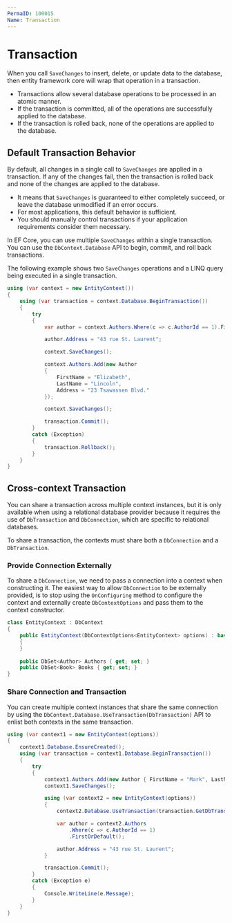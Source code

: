 ```yaml
---
PermaID: 100015
Name: Transaction
---
```


# Transaction

When you call `SaveChanges` to insert, delete, or update data to the database, then entity framework core will wrap that operation in a transaction.

 - Transactions allow several database operations to be processed in an atomic manner. 
 - If the transaction is committed, all of the operations are successfully applied to the database. 
 - If the transaction is rolled back, none of the operations are applied to the database.

## Default Transaction Behavior

By default, all changes in a single call to `SaveChanges` are applied in a transaction. If any of the changes fail, then the transaction is rolled back and none of the changes are applied to the database. 

 - It means that `SaveChanges` is guaranteed to either completely succeed, or leave the database unmodified if an error occurs.
 - For most applications, this default behavior is sufficient. 
 - You should manually control transactions if your application requirements consider them necessary.

In EF Core, you can use multiple `SaveChanges` within a single transaction. You can use the `DbContext.Database` API to begin, commit, and roll back transactions. 

The following example shows two `SaveChanges` operations and a LINQ query being executed in a single transaction.

```csharp
using (var context = new EntityContext())
{
    using (var transaction = context.Database.BeginTransaction())
    {
        try
        {
            var author = context.Authors.Where(c => c.AuthorId == 1).FirstOrDefault();

            author.Address = "43 rue St. Laurent";

            context.SaveChanges();

            context.Authors.Add(new Author
            {
                FirstName = "Elizabeth",
                LastName = "Lincoln",
                Address = "23 Tsawassen Blvd."
            });

            context.SaveChanges();

            transaction.Commit();
        }
        catch (Exception)
        {
            transaction.Rollback();
        }
    }
}
```

## Cross-context Transaction

You can share a transaction across multiple context instances, but it is only available when using a relational database provider because it requires the use of `DbTransaction` and `DbConnection`, which are specific to relational databases.

To share a transaction, the contexts must share both a `DbConnection` and a `DbTransaction`.

### Provide Connection Externally

To share a `DbConnection`, we need to pass a connection into a context when constructing it. The easiest way to allow `DbConnection` to be externally provided, is to stop using the `OnConfiguring` method to configure the context and externally create `DbContextOptions` and pass them to the context constructor.

```csharp
class EntityContext : DbContext
{
    public EntityContext(DbContextOptions<EntityContext> options) : base(options)
    { 
    }
    
    public DbSet<Author> Authors { get; set; }
    public DbSet<Book> Books { get; set; }
}
```

### Share Connection and Transaction

You can create multiple context instances that share the same connection by using the `DbContext.Database.UseTransaction(DbTransaction)` API to enlist both contexts in the same transaction.

```csharp
using (var context1 = new EntityContext(options))
{
    context1.Database.EnsureCreated();
    using (var transaction = context1.Database.BeginTransaction())
    {
        try
        {
            context1.Authors.Add(new Author { FirstName = "Mark", LastName = "Henry", Address = "rue St. Laurent" });
            context1.SaveChanges();

            using (var context2 = new EntityContext(options))
            {
                context2.Database.UseTransaction(transaction.GetDbTransaction());

                var author = context2.Authors
                    .Where(c => c.AuthorId == 1)
                    .FirstOrDefault();

                author.Address = "43 rue St. Laurent";
            }

            transaction.Commit();
        }
        catch (Exception e)
        {
            Console.WriteLine(e.Message);
        }
    }
}
```
